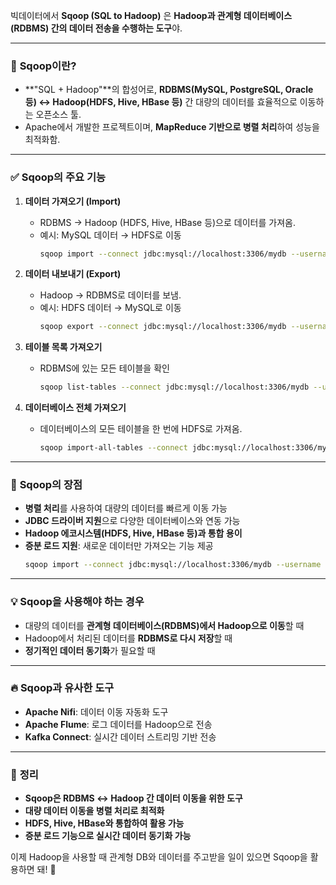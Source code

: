 빅데이터에서 **Sqoop (SQL to Hadoop)** 은 **Hadoop과 관계형 데이터베이스(RDBMS) 간의 데이터 전송을 수행하는 도구**야.

---

### 📌 **Sqoop이란?**
- **"SQL + Hadoop"**의 합성어로, **RDBMS(MySQL, PostgreSQL, Oracle 등) ↔ Hadoop(HDFS, Hive, HBase 등)** 간 대량의 데이터를 효율적으로 이동하는 오픈소스 툴.
- Apache에서 개발한 프로젝트이며, **MapReduce 기반으로 병렬 처리**하여 성능을 최적화함.

---

### ✅ **Sqoop의 주요 기능**
1. **데이터 가져오기 (Import)**
   - RDBMS → Hadoop (HDFS, Hive, HBase 등)으로 데이터를 가져옴.
   - 예시: MySQL 데이터 → HDFS로 이동
     ```sh
     sqoop import --connect jdbc:mysql://localhost:3306/mydb --username root --password mypass --table mytable --target-dir /hdfs/path
     ```

2. **데이터 내보내기 (Export)**
   - Hadoop → RDBMS로 데이터를 보냄.
   - 예시: HDFS 데이터 → MySQL로 이동
     ```sh
     sqoop export --connect jdbc:mysql://localhost:3306/mydb --username root --password mypass --table mytable --export-dir /hdfs/path
     ```

3. **테이블 목록 가져오기**
   - RDBMS에 있는 모든 테이블을 확인
     ```sh
     sqoop list-tables --connect jdbc:mysql://localhost:3306/mydb --username root --password mypass
     ```

4. **데이터베이스 전체 가져오기**
   - 데이터베이스의 모든 테이블을 한 번에 HDFS로 가져옴.
     ```sh
     sqoop import-all-tables --connect jdbc:mysql://localhost:3306/mydb --username root --password mypass --warehouse-dir /hdfs/path
     ```

---

### 🚀 **Sqoop의 장점**
- **병렬 처리**를 사용하여 대량의 데이터를 빠르게 이동 가능
- **JDBC 드라이버 지원**으로 다양한 데이터베이스와 연동 가능
- **Hadoop 에코시스템(HDFS, Hive, HBase 등)과 통합 용이**
- **증분 로드 지원**: 새로운 데이터만 가져오는 기능 제공
  ```sh
  sqoop import --connect jdbc:mysql://localhost:3306/mydb --username root --password mypass --table mytable --incremental append --check-column id --last-value 1000
  ```

---

### 💡 **Sqoop을 사용해야 하는 경우**
- 대량의 데이터를 **관계형 데이터베이스(RDBMS)에서 Hadoop으로 이동**할 때
- Hadoop에서 처리된 데이터를 **RDBMS로 다시 저장**할 때
- **정기적인 데이터 동기화**가 필요할 때

---

### 🔥 **Sqoop과 유사한 도구**
- **Apache Nifi**: 데이터 이동 자동화 도구
- **Apache Flume**: 로그 데이터를 Hadoop으로 전송
- **Kafka Connect**: 실시간 데이터 스트리밍 기반 전송

---

### 📌 **정리**
- **Sqoop은 RDBMS ↔ Hadoop 간 데이터 이동을 위한 도구**
- **대량 데이터 이동을 병렬 처리로 최적화**
- **HDFS, Hive, HBase와 통합하여 활용 가능**
- **증분 로드 기능으로 실시간 데이터 동기화 가능**

이제 Hadoop을 사용할 때 관계형 DB와 데이터를 주고받을 일이 있으면 Sqoop을 활용하면 돼! 🚀
